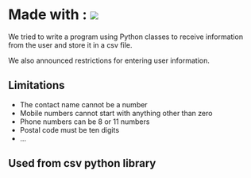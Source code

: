 # Made with : ![](https://img.shields.io/badge/Python-FFD43B?style=for-the-badge&logo=python&logoColor=blue)

<p>We tried to write a program using Python classes to receive information from the user and store it in a csv file.</p>
<p>We also announced restrictions for entering user information.</p>

## Limitations
<ul>
  <li>The contact name cannot be a number</li>
  <li>Mobile numbers cannot start with anything other than zero</li>
  <li>Phone numbers can be 8 or 11 numbers</li>
  <li>Postal code must be ten digits</li>
  <li> ... </li>
</ul>

## Used from csv python library
